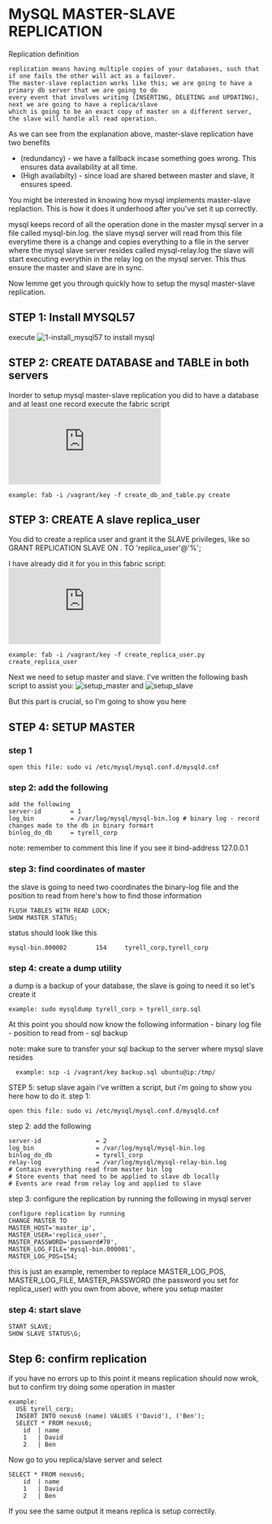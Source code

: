 # MySQL MASTER-SLAVE REPLICATION

Replication definition

    replication means having multiple copies of your databases, such that if one fails the other will act as a failover.
    The master-slave replaction works like this; we are going to have a primary db server that we are going to do
    every event that involves writing (INSERTING, DELETING and UPDATING), next we are going to have a replica/slave
    which is going to be an exact copy of master on a different server, the slave will handle all read operation.

As we can see from the explanation above, master-slave replication have two benefits
  - (redundancy) - we have a fallback incase something goes wrong. This ensures data availability at all time.
  - (High availabilty) - since load are shared between master and slave, it ensures speed.

You might be interested in knowing how mysql implements master-slave replaction. This is how it does it underhood after you've set it up correctly.

mysql keeps record of all the operation done in the master mysql server in a file called mysql-bin.log.
the slave mysql server will read from this file everytime there is a change and copies everything to a file in the server where the mysql slave server resides called mysql-relay.log
the slave will start executing everythin in the relay log on the mysql server. This thus ensure the master and slave are in sync.

Now lemme get you through quickly how to setup the mysql master-slave replication.

## STEP 1: Install MYSQL57
  execute ![1-install_mysql57](https://github.com/davidddeveloper/alx-system_engineering-devops/blob/master/0x14-mysql/1-install_mysql57) to install mysql

## STEP 2: CREATE DATABASE and TABLE in both servers
Inorder to setup mysql master-slave replication you did to have a database and at least one record
  execute the fabric script ![create_db_and_table.py](https://github.com/davidddeveloper/alx-system_engineering-devops/blob/master/0x14-mysql/create_db_and_table.py)
  
    example: fab -i /vagrant/key -f create_db_and_table.py create

  ## STEP 3: CREATE A slave replica_user
  You did to create a replica user and grant it the SLAVE privileges, like so
  GRANT REPLICATION SLAVE ON *.* TO 'replica_user'@'%';

  I have already did it for you in this fabric script: ![create_replica_user.py](https://github.com/davidddeveloper/alx-system_engineering-devops/blob/master/0x14-mysql/create_replica_user.py)

    example: fab -i /vagrant/key -f create_replica_user.py create_replica_user

Next we need to setup master and slave. I've written the following bash script to assist you: ![setup_master](https://github.com/davidddeveloper/alx-system_engineering-devops/blob/master/0x14-mysql/setup_master) and ![setup_slave](https://github.com/davidddeveloper/alx-system_engineering-devops/blob/master/0x14-mysql/setup_slave)

But this part is crucial, so I'm going to show you here

## STEP 4: SETUP MASTER
  ### step 1
    open this file: sudo vi /etc/mysql/mysql.conf.d/mysqld.cnf
  ### step 2: add the following
    add the following
    server-id        = 1
    log_bin          = /var/log/mysql/mysql-bin.log # binary log - record changes made to the db in binary formart
    binlog_do_db     = tyrell_corp

  note: remember to comment this line if you see it
      bind-address 127.0.0.1

  ### step 3: find coordinates of master
  the slave is going to need two coordinates
  the binary-log file and the position to read from
  here's how to find those information
  
    FLUSH TABLES WITH READ LOCK;
    SHOW MASTER STATUS;

  status should look like this
  
    mysql-bin.000002        154     tyrell_corp,tyrell_corp

  ### step 4: create a dump utility
  a dump is a backup of your database, the slave is going to need it so let's create it

    example: sudo mysqldump tyrell_corp > tyrell_corp.sql

  At this point you should now know the following information
    - binary log file
    - position to read from
    - sql backup

  note: make sure to transfer your sql backup to the server where mysql slave resides
  
      example: scp -i /vagrant/key backup.sql ubuntu@ip:/tmp/

STEP 5: setup slave
again i've written a script, but i'm going to show you here how to do it.
  step 1: 
  
    open this file: sudo vi /etc/mysql/mysql.conf.d/mysqld.cnf

  step 2: add the following
  
    server-id               = 2
    log_bin                 = /var/log/mysql/mysql-bin.log
    binlog_do_db            = tyrell_corp
    relay-log               = /var/log/mysql/mysql-relay-bin.log 
    # Contain everything read from master bin log
    # Store events that need to be applied to slave db locally
    # Events are read from relay log and applied to slave

  step 3: configure the replication by running the following in mysql server
  
    configure replication by running
    CHANGE MASTER TO
    MASTER_HOST='master_ip',
    MASTER_USER='replica_user',
    MASTER_PASSWORD='password#70',
    MASTER_LOG_FILE='mysql-bin.000001',
    MASTER_LOG_POS=154;

  this is just an example, remember to replace
  MASTER_LOG_POS, MASTER_LOG_FILE, MASTER_PASSWORD (the password you set for replica_user)
  with you own from above, where you setup master

  ### step 4: start slave
    START SLAVE;
    SHOW SLAVE STATUS\G;

## Step 6: confirm replication
if you have no errors up to this point it means replication should now wrok, but to confirm try doing some operation in master

    example:
      USE tyrell_corp;
      INSERT INTO nexus6 (name) VALUES ('David'), ('Ben');
      SELECT * FROM nexus6;
        id  | name
        1   | David
        2   | Ben

Now go to you replica/slave server and select

    SELECT * FROM nexus6;
        id  | name
        1   | David
        2   | Ben

If you see the same output it means replica is setup correctily.











